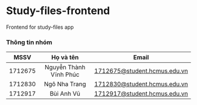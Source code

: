 # Study-files-frontend
Frontend for study-files app

### Thông tin nhóm
| MSSV     |           Họ và tên    |              Email           |
|:--------:|:----------------------:|:----------------------------:|
| 1712675  | Nguyễn Thành Vĩnh Phúc | 1712675@student.hcmus.edu.vn |
| 1712830  | Ngô Nha Trang          | 1712830@student.hcmus.edu.vn |
| 1712917  | Bùi Anh Vũ             | 1712917@student.hcmus.edu.vn |
